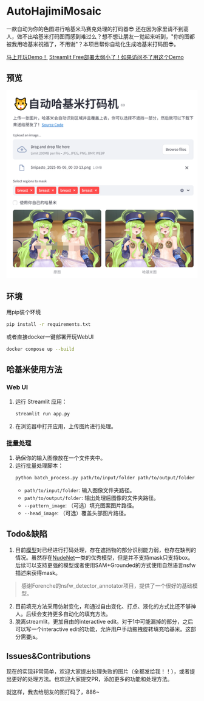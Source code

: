 # AutoHajimiMosaic
一款自动为你的色图进行哈基米马赛克处理的打码器😎
还在因为家里请不到高人，做不出哈基米打码图而感到难过么？想不想让朋友一觉起来听到，"你的图都被我用哈基米祝福了，不用谢"？本项目帮你自动化生成哈基米打码图😎。

[马上开玩Demo！](https://auto-hajimi-mosaic.streamlit.app/) [Streamlit Free部署太弱小了！如果访问不了用这个Demo](https://1b2c-129-170-197-100.ngrok-free.app/)
## 预览
![preview](./assets/preview.png)

## 环境
用pip装个环境
```bash
pip install -r requirements.txt
```
或者直接docker一键部署开玩WebUI
```bash
docker compose up --build
```

## 哈基米使用方法

### Web UI

1. 运行 Streamlit 应用：
   ```bash
   streamlit run app.py
   ```
2. 在浏览器中打开应用，上传图片进行处理。

### 批量处理

1. 确保你的输入图像放在一个文件夹中。
2. 运行批量处理脚本：
   ```bash
   python batch_process.py path/to/input/folder path/to/output/folder --pattern_image path/to/pattern.png --head_image path/to/head.png
   ```
   - `path/to/input/folder`: 输入图像文件夹路径。
   - `path/to/output/folder`: 输出处理后图像的文件夹路径。
   - `--pattern_image`: （可选）填充图案图片路径。
   - `--head_image`: （可选）覆盖头部图片路径。


## Todo&缺陷

1. 目前[模型](https://github.com/Forenche/nsfw_detector_annotator/tree/release)对已经进行打码处理，存在遮挡物的部分识别能力弱，也存在缺判的情况。虽然存在[NudeNet](https://github.com/notAI-tech/NudeNet)一类的优秀模型，但是并不支持mask只支持box。后续可以支持更强的模型或者使用SAM+Grounded的方式使用自然语言nsfw描述来获得mask。
> 感谢Forenche的nsfw_detector_annotator项目，提供了一个很好的基础模型。
2. 目前填充方法采用仿射变化，和通过自由变化、打点、液化的方式比还不够神人。后续会支持更多自动化的填充方法。
3. 脱离streamlit，更加自由的interactive edit。对于1中可能漏掉的部分，之后可以写一个interactive edit的功能，允许用户手动拖拽旋转填充哈基米。这部分需要js。

## Issues&Contributions
现在的实现非常简单，欢迎大家提出处理失败的图片（全都发给我！！），或者提出更好的处理方法。也欢迎大家提交PR，添加更多的功能和处理方法。

就这样，我去给朋友的图打码了，886~
